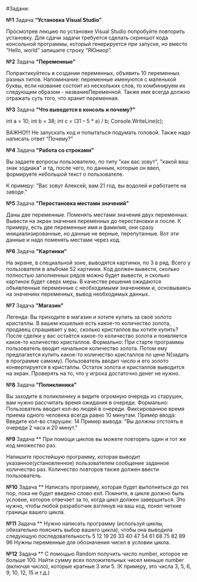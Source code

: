 #Задани:

**№1**
Задача **“Установка Visual Studio”**

Просмотрев лекцию по установке Visual Studio попробуйте повторить установку. 
Для сдачи задачи требуется сделать скриншот кода консольной программы, который генерируется при запуске, но вместо “Hello, world” запишите строку “ЯЮниор”.

**№2**
Задача **"Переменные"**

Попрактикуйтесь в создании переменных, объявить 10 переменных разных типов.
Напоминание: переменные именуются с маленькой буквы, если название состоит из нескольких слов, то комбинируем их следующим образом - названиеПеременной.
Также имя всегда должно отражать суть того, что хранит переменная.

**№3**
Задача **"Что выведется в консоль и почему?"**

int a = 10;
int b = 38;
int c = (31 – 5 * a) / b;
Console.WriteLine(c);

ВАЖНО!!! Не запускать код и попытаться подумать головой. Также надо написать ответ “Почему?”

**№4**
Задача **"Работа со строками"**

Вы задаете вопросы пользователю, по типу "как вас зовут", "какой ваш знак зодиака" и тд, после чего, по данным, которые он ввел, формируете небольшой текст о пользователе.

К примеру: "Вас зовут Алексей, вам 21 год, вы водолей и работаете на заводе."

**№5**
Задача **"Перестановка местами значений"**

Даны две переменные. 
Поменять местами значения двух переменных. 
Вывести на экран значения переменных до перестановки и после.
К примеру, есть две переменные имя и фамилия, они сразу инициализированные, но данные не верные, перепутанные. Вот эти данные и надо поменять местами через код.

**№6**
Задача **"Картинки"**

На экране, в специальной зоне, выводятся картинки, по 3 в ряд. Всего у пользователя в альбоме 52 картинки. Код должен вывести, сколько полностью заполненных рядов можно будет вывести, и сколько картинок будет сверх меры.
В качестве решения ожидаются объявленные переменные с необходимыми значениями и, основываясь на значениях переменных, вывод необходимых данных.

**№7**
Задача **"Магазин"**

Легенда:
Вы приходите в магазин и хотите купить за своё золото кристаллы. В вашем кошельке есть какое-то количество золота, продавец спрашивает у вас, сколько кристаллов вы хотите купить? После сделки у вас остаётся какое-то количество золота и появляется какое-то количество кристаллов.
Формально:
При старте программы пользователь вводит начальное количество золота. Потом ему предлагается купить какое-то количество кристаллов по цене N(задать в программе самому). Пользователь вводит число и его золото конвертируется в кристаллы. Остаток золота и кристаллов выводится на экран.
Проверять на то, что у игрока достаточно денег не нужно.

**№8**
Задача **"Поликлиника"**

Вы заходите в поликлинику и видите огромную очередь из старушек, вам нужно рассчитать время ожидания в очереди.
Формально:
Пользователь вводит кол-во людей в очереди.
Фиксированное время приема одного человека всегда равно 10 минутам.
Пример ввода: Введите кол-во старушек: 14
Пример вывода: "Вы должны отстоять в очереди 2 часа и 20 минут."

**№9** Задача ** 
При помощи циклов вы можете повторять один и тот же код множество раз. 

Напишите простейшую программу, которая выводит указанное(установленное) пользователем сообщение
заданное количество раз. Количество повторов также должен ввести пользователь.

**№10** Задача **
Написать программу, которая будет выполняться до тех пор, пока не будет введено слово exit. 
Помните, в цикле должно быть условие, которое отвечает за то, когда цикл должен завершиться. 
Это нужно, чтобы любой разработчик взглянув на ваш код, понял четкие границы вашего цикла.

**№11** Задача **
Нужно написать программу (используя циклы, обязательно пояснить выбор вашего цикла), чтобы она
выводила следующую последовательность 5 12 19 26 33 40 47 54 61 68 75 82 89 96 
Нужны переменные для обозначения чисел в условии цикла.

**№12** Задача **
С помощью Random получить число number, которое не больше 100. Найти сумму всех положительных чисел меньше number (включая число), которые кратные 3 или 5. (К примеру, это числа 3, 5, 6, 9, 10, 12, 15 и т.д.)
